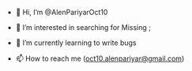 - 👋 Hi, I’m @AlenPariyarOct10
- 👀 I’m interested in searching for Missing ;
- 🌱 I’m currently learning to write bugs

- 📫 How to reach me (oct10.alenpariyar@gmail.com)

<!---
AlenPariyarOct10/AlenPariyarOct10 is a ✨ special ✨ repository because its `README.md` (this file) appears on your GitHub profile.
You can click the Preview link to take a look at your changes.
--->
